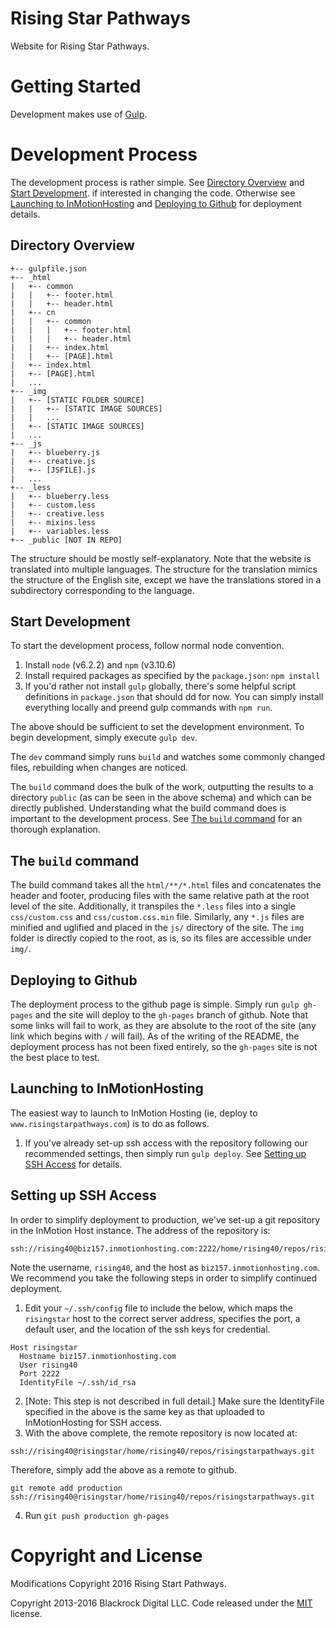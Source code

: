 # Rising Star Pathways
Website for Rising Star Pathways.

# Getting Started
Development makes use of [Gulp](http://gulpjs.com/).

# Development Process
The development process is rather simple. See [Directory Overview](#directory-overview) and [Start Development](#start-development).
 if interested in changing the code. Otherwise see [Launching to InMotionHosting](#launching-to-inmotionhosting) and [Deploying to Github](#deploying-to-github) for deployment details.

## Directory Overview

```
+-- gulpfile.json
+-- _html
|   +-- common
|   |   +-- footer.html
|   |   +-- header.html
|   +-- cn
|   |   +-- common
|   |   |   +-- footer.html
|   |   |   +-- header.html
|   |   +-- index.html
|   |   +-- [PAGE].html
|   +-- index.html
|   +-- [PAGE].html
|   ...
+-- _img
|   +-- [STATIC FOLDER SOURCE]
|   |   +-- [STATIC IMAGE SOURCES]
|   |   ...
|   +-- [STATIC IMAGE SOURCES]
|   ...
+-- _js
|   +-- blueberry.js
|   +-- creative.js
|   +-- [JSFILE].js
|   ...
+-- _less
|   +-- blueberry.less
|   +-- custom.less
|   +-- creative.less
|   +-- mixins.less
|   +-- variables.less
+-- _public [NOT IN REPO]
```

The structure should be mostly self-explanatory. Note that the website is translated into multiple languages. The structure for the translation mimics the structure of the English site, except we have the translations stored in a subdirectory corresponding to the language.

## Start Development

To start the development process, follow normal node convention.
1. Install `node` (v6.2.2) and `npm` (v3.10.6)
2. Install required packages as specified by the `package.json`: `npm install`
3. If you'd rather not install `gulp` globally, there's some helpful script definitions in `package.json` that should dd for now. You can simply install everything locally and preend gulp commands with `npm run`.

The above should be sufficient to set the development environment. To begin development, simply execute `gulp dev`.

The `dev` command simply runs `build` and watches some commonly changed files, rebuilding when changes are noticed.

The `build` command does the bulk of the work, outputting the results to a directory `public` (as can be seen in the above schema) and which can be directly published. Understanding what the build command does is important to the development process. See [The `build` command](#the-build-command) for an thorough explanation.

## The `build` command
The build command takes all the `html/**/*.html` files and concatenates the header and footer, producing files with the same relative path at the root level of the site. Additionally, it transpiles the `*.less` files into a single `css/custom.css` and `css/custom.css.min` file. Similarly, any `*.js` files are minified and uglified and placed in the `js/` directory of the site. The `img` folder is directly copied to the root, as is, so its files are accessible under `img/`.

## Deploying to Github
The deployment process to the github page is simple. Simply run `gulp gh-pages` and the site will deploy to the `gh-pages` branch of github. Note that some links will fail to work, as they are absolute to the root of the site (any link which begins with `/` will fail). As of the writing of the README, the deployment process has not been fixed entirely, so the `gh-pages` site is not the best place to test.

## Launching to InMotionHosting
The easiest way to launch to InMotion Hosting (ie, deploy to `www.risingstarpathways.com`) is to do as follows.

1. If you've already set-up ssh access with the repository following our recommended settings, then simply run `gulp deploy`. See [Setting up SSH Access](#setting-up-ssh-access) for details.

## Setting up SSH Access
In order to simplify deployment to production, we've set-up a git repository in the InMotion Host instance. The address of the repository is:

```shell
ssh://rising40@biz157.inmotionhosting.com:2222/home/rising40/repos/risingstarpathways.git
```

Note the username, `rising40`, and the host as `biz157.inmotionhosting.com`. We recommend you take the following steps in order to simplify continued deployment.

1. Edit your `~/.ssh/config` file to include the below, which maps the `risingstar` host to the correct server address, specifies the port, a default user, and the location of the ssh keys for credential.
```
Host risingstar
  Hostname biz157.inmotionhosting.com
  User rising40
  Port 2222
  IdentityFile ~/.ssh/id_rsa
```
2. [Note: This step is not described in full detail.] Make sure the IdentityFile specified in the above is the same key as that uploaded to InMotionHosting for SSH access.
3. With the above complete, the remote repository is now located at:
```shell
ssh://rising40@risingstar/home/rising40/repos/risingstarpathways.git
```
Therefore, simply add the above as a remote to github.
```shell
git remote add production ssh://rising40@risingstar/home/rising40/repos/risingstarpathways.git
```
4. Run `git push production gh-pages`


# Copyright and License
Modifications Copyright 2016 Rising Start Pathways.

Copyright 2013-2016 Blackrock Digital LLC. Code released under the [MIT](https://github.com/BlackrockDigital/startbootstrap-creative/blob/gh-pages/LICENSE) license.
